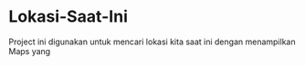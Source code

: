 # Lokasi-Saat-Ini

Project ini digunakan untuk mencari lokasi kita saat ini dengan menampilkan Maps yang 
